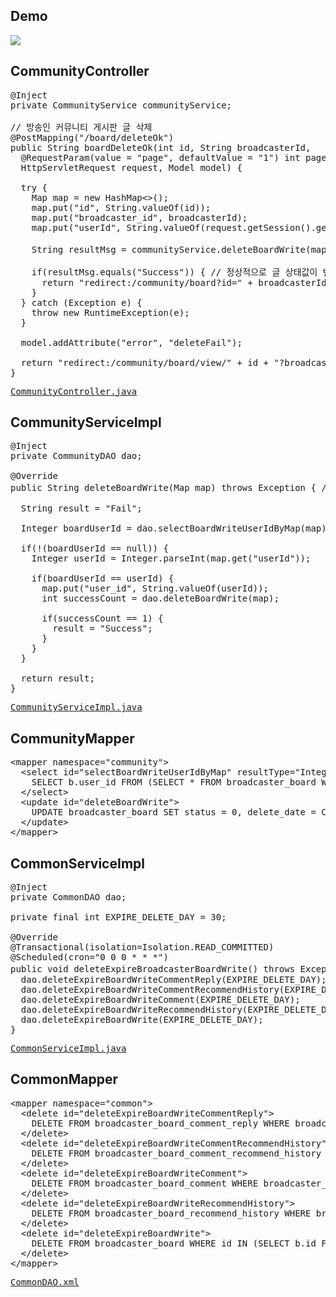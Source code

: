 ## Demo
<img src="https://user-images.githubusercontent.com/47962660/64927760-3b904180-d84a-11e9-8e55-5e90cb5d1917.gif"/>

## CommunityController
<pre>
@Inject
private CommunityService communityService;

// 방송인 커뮤니티 게시판 글 삭제
@PostMapping("/board/deleteOk")
public String boardDeleteOk(int id, String broadcasterId,
  @RequestParam(value = "page", defaultValue = "1") int page,
  HttpServletRequest request, Model model) {

  try {
    Map<String, String> map = new HashMap<>();
    map.put("id", String.valueOf(id));
    map.put("broadcaster_id", broadcasterId);
    map.put("userId", String.valueOf(request.getSession().getAttribute("id")==null? 0:(Integer)request.getSession().getAttribute("id")));
			
    String resultMsg = communityService.deleteBoardWrite(map); // 글 삭제(상태값 변경)
			
    if(resultMsg.equals("Success")) { // 정상적으로 글 상태값이 변경되었다면
      return "redirect:/community/board?id=" + broadcasterId;
    }
  } catch (Exception e) {
    throw new RuntimeException(e);
  }

  model.addAttribute("error", "deleteFail");

  return "redirect:/community/board/view/" + id + "?broadcasterId=" + broadcasterId + "&page=" + page + "";
}
</pre>
<pre>
<a href="https://github.com/KimJongHyeok2/aps/blob/master/APS/src/main/java/com/kjh/aps/controller/CommunityController.java">CommunityController.java</a>
</pre>
## CommunityServiceImpl
<pre>
@Inject
private CommunityDAO dao;
  
@Override
public String deleteBoardWrite(Map<String, String> map) throws Exception { // 방송인 커뮤니티 게시판 글 삭제
		
  String result = "Fail";
		
  Integer boardUserId = dao.selectBoardWriteUserIdByMap(map);
		
  if(!(boardUserId == null)) {
    Integer userId = Integer.parseInt(map.get("userId"));
			
    if(boardUserId == userId) {
      map.put("user_id", String.valueOf(userId));
      int successCount = dao.deleteBoardWrite(map);
				
      if(successCount == 1) {
        result = "Success";
      }
    }
  }
		
  return result; 
}
</pre>
<pre>
<a href="https://github.com/KimJongHyeok2/aps/blob/master/APS/src/main/java/com/kjh/aps/service/CommunityServiceImpl.java">CommunityServiceImpl.java</a>
</pre>
## CommunityMapper
<pre>
&lt;mapper namespace="community"&gt;
  &lt;select id="selectBoardWriteUserIdByMap" resultType="Integer"&gt;
    SELECT b.user_id FROM (SELECT * FROM broadcaster_board WHERE broadcaster_id = #{broadcaster_id}) b WHERE b.id = #{id} AND status = 1
  &lt;/select&gt;
  &lt;update id="deleteBoardWrite"&gt;
    UPDATE broadcaster_board SET status = 0, delete_date = CURRENT_TIMESTAMP WHERE (broadcaster_id = #{broadcaster_id}) AND id = #{id} AND user_id = #{user_id}
  &lt;/update&gt;
&lt;/mapper&gt;
</pre>
## CommonServiceImpl
<pre>
@Inject
private CommonDAO dao;

private final int EXPIRE_DELETE_DAY = 30;

@Override
@Transactional(isolation=Isolation.READ_COMMITTED)
@Scheduled(cron="0 0 0 * * *")
public void deleteExpireBroadcasterBoardWrite() throws Exception { // 방송인 커뮤니티 게시판의 삭제 요청 게시글 30일 보관 기한 만료 시 영구삭제
  dao.deleteExpireBoardWriteCommentReply(EXPIRE_DELETE_DAY);
  dao.deleteExpireBoardWriteCommentRecommendHistory(EXPIRE_DELETE_DAY);
  dao.deleteExpireBoardWriteComment(EXPIRE_DELETE_DAY);
  dao.deleteExpireBoardWriteRecommendHistory(EXPIRE_DELETE_DAY);
  dao.deleteExpireBoardWrite(EXPIRE_DELETE_DAY);
}
</pre>
<pre>
<a href="https://github.com/KimJongHyeok2/aps/blob/master/APS/src/main/java/com/kjh/aps/service/CommonServiceImpl.java">CommonServiceImpl.java</a>
</pre>
## CommonMapper
<pre>
&lt;mapper namespace="common"&gt;
  &lt;delete id="deleteExpireBoardWriteCommentReply"&gt;
    DELETE FROM broadcaster_board_comment_reply WHERE broadcaster_board_comment_id IN (SELECT id FROM broadcaster_board_comment WHERE broadcaster_board_id IN (SELECT b.id FROM (SELECT id, delete_date, DATEDIFF(CURRENT_TIMESTAMP, delete_date) datediff FROM broadcaster_board WHERE status = 0) b WHERE b.datediff &gt;= #{param1}))
  &lt;/delete&gt;
  &lt;delete id="deleteExpireBoardWriteCommentRecommendHistory"&gt;
    DELETE FROM broadcaster_board_comment_recommend_history WHERE broadcaster_board_comment_id IN (SELECT id FROM broadcaster_board_comment WHERE broadcaster_board_id IN (SELECT b.id FROM (SELECT id, delete_date, DATEDIFF(CURRENT_TIMESTAMP, delete_date) datediff FROM broadcaster_board WHERE status = 0) b WHERE b.datediff &gt;= #{param1}))
  &lt;/delete&gt;
  &lt;delete id="deleteExpireBoardWriteComment"&gt;
    DELETE FROM broadcaster_board_comment WHERE broadcaster_board_id IN (SELECT b.id FROM (SELECT id, delete_date, DATEDIFF(CURRENT_TIMESTAMP, delete_date) datediff FROM broadcaster_board WHERE status = 0) b WHERE b.datediff &gt;= #{param1})
  &lt;/delete&gt;
  &lt;delete id="deleteExpireBoardWriteRecommendHistory"&gt;
    DELETE FROM broadcaster_board_recommend_history WHERE broadcaster_board_id IN (SELECT b.id FROM (SELECT id, delete_date, DATEDIFF(CURRENT_TIMESTAMP, delete_date) datediff FROM broadcaster_board WHERE status = 0) b WHERE b.datediff &gt;= #{param1})
  &lt;/delete&gt;
  &lt;delete id="deleteExpireBoardWrite"&gt;
    DELETE FROM broadcaster_board WHERE id IN (SELECT b.id FROM (SELECT id, delete_date, DATEDIFF(CURRENT_TIMESTAMP, delete_date) datediff FROM broadcaster_board WHERE status = 0) b WHERE b.datediff &gt;= #{param1})
  &lt;/delete&gt;
&lt;/mapper&gt;
</pre>
<pre>
<a href="https://github.com/KimJongHyeok2/aps/blob/master/APS/src/main/java/com/kjh/aps/mapper/CommonDAO.xml">CommonDAO.xml</a>
</pre>
